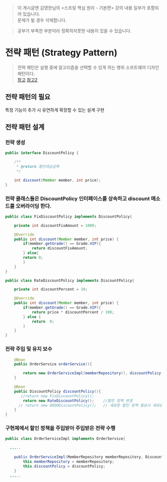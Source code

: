 > 이 게시글엔 김영한님의 <스프링 핵심 원리 - 기본편>  강의 내용 일부가 포함되어 있습니다.<br />
> 문제가 될 경우 삭제합니다. 

> 공부가 부족한 부분이라 정확하지못한 내용이 있을 수 있습니다.

# 전략 패턴 (Strategy Pattern)
>전략 패턴은 실행 중에 알고리즘을 선택할 수 있게 하는 행위 소프트웨어 디자인 패턴이다. <br />
[참고](https://victorydntmd.tistory.com/292) [참고2](https://bamdule.tistory.com/164)
## 전략 패턴의 필요
특정 기능이 추가 시 유연하게 확장할 수 있는 설계 구현

## 전략 패턴 설계
### 전략 생성
``` java
public interface DiscountPolicy {

    /**
     * @return 할인대상금액
     */

    int discount(Member member, int price);
}
```
### 전략 클래스들은 DiscountPolicy 인터페이스를 상속하고 discount 메소드를 오버라이딩 한다.
``` java
public class FixDiscountPolicy implements DiscountPolicy{

    private int discountFixAmount = 1000;

    @Override
    public int discount(Member member, int price) {
        if(member.getGrade() == Grade.VIP){
            return discountFixAmount;
        } else{
        return 0;
        }
    }
}
```
``` java
public class RateDiscountPolicy implements DiscountPolicy{

    private int discountPercent = 10;

    @Override
    public int discount(Member member, int price) {
        if(member.getGrade() == Grade.VIP){
            return price * discountPercent / 100;
        } else {
            return  0;
        }
    } 
}
```
### 전략 주입 및 유지 보수
```java
    @Bean
    public OrderService orderService(){

        return new OrderServiceImpl(memberRepository(), discountPolicy());  // 할인 정책 주입
    }

    @Bean
    public DiscountPolicy discountPolicy(){
       //return new FixDiscountPolicy();
        return new RateDiscountPolicy();    //할인 정책 변경
      // return new OOOODiscountPolicy();   // 새로운 할인 정책 필요시 새로운 전략을 추가해서 주입하기만 하면 된다.
    }
}
```
### 구현체에서 할인 정책을 주입받아 주입받은 전략 수행
``` java
public class OrderServiceImpl implements OrderService{

  .....
  
    public OrderServiceImpl(MemberRepository memberRepository, DiscountPolicy discountPolicy) {
        this.memberRepository = memberRepository;
        this.discountPolicy = discountPolicy;
    }
  .....
  
```
